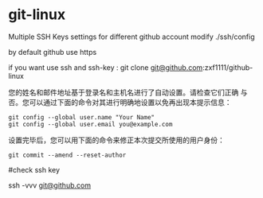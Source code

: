 # git-linux

Multiple SSH Keys settings for different github account modify ./ssh/config

by default github use https 

if you want use ssh and ssh-key : git clone git@github.com:zxf1111/github-linux

您的姓名和邮件地址基于登录名和主机名进行了自动设置。请检查它们正确
与否。您可以通过下面的命令对其进行明确地设置以免再出现本提示信息：

    git config --global user.name "Your Name"
    git config --global user.email you@example.com

设置完毕后，您可以用下面的命令来修正本次提交所使用的用户身份：

    git commit --amend --reset-author
#check ssh key

ssh -vvv git@github.com
